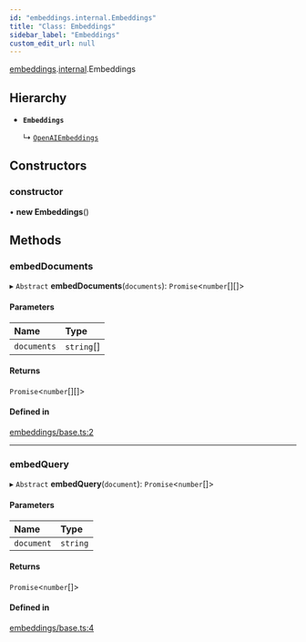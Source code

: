 ```yaml
---
id: "embeddings.internal.Embeddings"
title: "Class: Embeddings"
sidebar_label: "Embeddings"
custom_edit_url: null
---
```


[embeddings](../modules/embeddings.md).[internal](../modules/embeddings.internal.md).Embeddings

## Hierarchy

- **`Embeddings`**

  ↳ [`OpenAIEmbeddings`](embeddings.OpenAIEmbeddings.md)

## Constructors

### constructor

• **new Embeddings**()

## Methods

### embedDocuments

▸ `Abstract` **embedDocuments**(`documents`): `Promise`<`number`[][]\>

#### Parameters

| Name | Type |
| :------ | :------ |
| `documents` | `string`[] |

#### Returns

`Promise`<`number`[][]\>

#### Defined in

[embeddings/base.ts:2](https://github.com/hwchase17/langchainjs/blob/46f8b74/langchain/embeddings/base.ts#L2)

___

### embedQuery

▸ `Abstract` **embedQuery**(`document`): `Promise`<`number`[]\>

#### Parameters

| Name | Type |
| :------ | :------ |
| `document` | `string` |

#### Returns

`Promise`<`number`[]\>

#### Defined in

[embeddings/base.ts:4](https://github.com/hwchase17/langchainjs/blob/46f8b74/langchain/embeddings/base.ts#L4)
